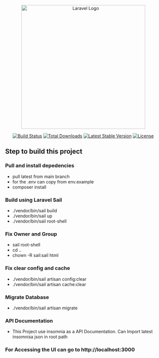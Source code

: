 <p align="center"><a href="https://laravel.com" target="_blank"><img src="https://raw.githubusercontent.com/laravel/art/master/logo-lockup/5%20SVG/2%20CMYK/1%20Full%20Color/laravel-logolockup-cmyk-red.svg" width="400" alt="Laravel Logo"></a></p>

<p align="center">
<a href="https://github.com/laravel/framework/actions"><img src="https://github.com/laravel/framework/workflows/tests/badge.svg" alt="Build Status"></a>
<a href="https://packagist.org/packages/laravel/framework"><img src="https://img.shields.io/packagist/dt/laravel/framework" alt="Total Downloads"></a>
<a href="https://packagist.org/packages/laravel/framework"><img src="https://img.shields.io/packagist/v/laravel/framework" alt="Latest Stable Version"></a>
<a href="https://packagist.org/packages/laravel/framework"><img src="https://img.shields.io/packagist/l/laravel/framework" alt="License"></a>
</p>

## Step to build this project

### Pull and install depedencies
- pull latest from main branch
- for the .env can copy from env.example
- composer install

### Build using Laravel Sail
- ./vendor/bin/sail build
- ./vendor/bin/sail up
- ./vendor/bin/sail root-shell

### Fix Owner and Group
- sail root-shell
- cd ..
- chown -R sail:sail html

### Fix clear config and cache
- ./vendor/bin/sail artisan config:clear
- ./vendor/bin/sail artisan cache:clear

### Migrate Database
- ./vendor/bin/sail artisan migrate

### API Documentation
- This Project use insomnia as a API Documentation. Can Import latest insomnisa json in root path

### For Accessing the UI can go to http://localhost:3000
